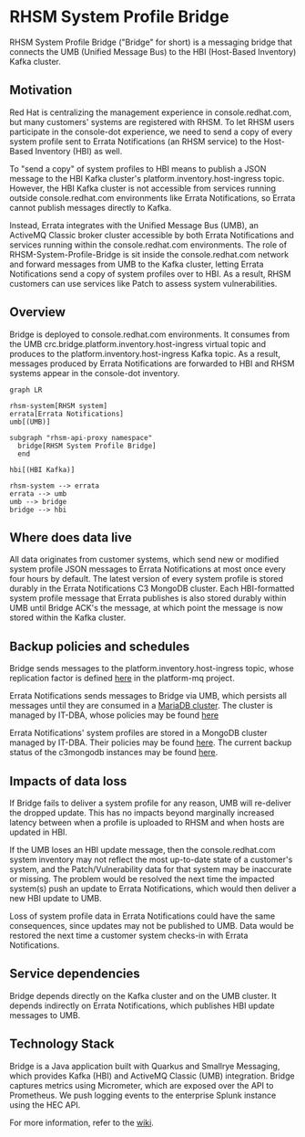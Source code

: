 # RHSM System Profile Bridge

RHSM System Profile Bridge ("Bridge" for short) is a messaging bridge that connects the UMB (Unified Message Bus) to the HBI (Host-Based Inventory) Kafka cluster.

## Motivation

Red Hat is centralizing the management experience in console.redhat.com, but many customers' systems are registered with RHSM. To let RHSM users participate in the console-dot experience, we need to send a copy of every system profile sent to Errata Notifications (an RHSM service) to the Host-Based Inventory (HBI) as well.

To "send a copy" of system profiles to HBI means to publish a JSON message to the HBI Kafka cluster's platform.inventory.host-ingress topic. However, the HBI Kafka cluster is not accessible from services running outside console.redhat.com environments like Errata Notifications, so Errata cannot publish messages directly to Kafka. 

Instead, Errata integrates with the Unified Message Bus (UMB), an ActiveMQ Classic broker cluster accessible by both Errata Notifications and services running within the console.redhat.com environments. The role of RHSM-System-Profile-Bridge is sit inside the console.redhat.com network and forward messages from UMB to the Kafka cluster, letting Errata Notifications send a copy of system profiles over to HBI. As a result, RHSM customers can use services like Patch to assess system vulnerabilities.

## Overview

Bridge is deployed to console.redhat.com environments. It consumes from the UMB crc.bridge.platform.inventory.host-ingress virtual topic and produces to the platform.inventory.host-ingress Kafka topic. As a result, messages produced by Errata Notifications are forwarded to HBI and RHSM systems appear in the console-dot inventory.

```mermaid
graph LR

rhsm-system[RHSM system]
errata[Errata Notifications]
umb[(UMB)]

subgraph "rhsm-api-proxy namespace"
  bridge[RHSM System Profile Bridge]    
  end
  
hbi[(HBI Kafka)]

rhsm-system --> errata
errata --> umb
umb --> bridge
bridge --> hbi
```

## Where does data live

All data originates from customer systems, which send new or modified system profile JSON messages to Errata Notifications at most once every four hours by default. The latest version of every system profile is stored durably in the Errata Notifications C3 MongoDB cluster. Each HBI-formatted system profile message that Errata publishes is also stored durably within UMB until Bridge ACK's the message, at which point the message is now stored within the Kafka cluster.

## Backup policies and schedules

Bridge sends messages to the platform.inventory.host-ingress topic, whose replication factor is defined [here](https://github.com/RedHatInsights/platform-mq/blob/master/helm/kafka-topics/values.yaml#L240) in the platform-mq project.

Errata Notifications sends messages to Bridge via UMB, which persists all messages until they are consumed in a [MariaDB cluster](https://source.redhat.com/groups/public/enterprise-services-platform/it_platform_wiki/umb_appendix#message-persistence-mariadb). The cluster is managed by IT-DBA, whose policies may be found [here](https://source.redhat.com/groups/public/gcadba/it_database_service_dba_wiki/it_dba_service_offering_aurora_mysqlrds_mariadb)

Errata Notifications' system profiles are stored in a MongoDB cluster managed by IT-DBA. Their policies may be found [here](https://source.redhat.com/groups/public/gcadba/it_database_service_dba_wiki/it_dba_service_offering_mongodb). The current backup status of the c3mongodb instances may be found [here](https://dbutil01.dba-001.prod.iad2.dc.redhat.com/backup_status_mongodb.html).

## Impacts of data loss

If Bridge fails to deliver a system profile for any reason, UMB will re-deliver the dropped update. This has no impacts beyond marginally increased latency between when a profile is uploaded to RHSM and when hosts are updated in HBI.

If the UMB loses an HBI update message, then the console.redhat.com system inventory may not reflect the most up-to-date state of a customer's system, and the Patch/Vulnerability data for that system may be inaccurate or missing. The problem would be resolved the next time the impacted system(s) push an update to Errata Notifications, which would then deliver a new HBI update to UMB.

Loss of system profile data in Errata Notifications could have the same consequences, since updates may not be published to UMB. Data would be restored the next time a customer system checks-in with Errata Notifications.

## Service dependencies

Bridge depends directly on the Kafka cluster and on the UMB cluster. It depends indirectly on Errata Notifications, which publishes HBI update messages to UMB.

## Technology Stack

Bridge is a Java application built with Quarkus and Smallrye Messaging, which provides Kafka (HBI) and ActiveMQ Classic (UMB) integration. Bridge captures metrics using Micrometer, which are exposed over the API to Prometheus. We push logging events to the enterprise Splunk instance using the HEC API.

For more information, refer to the [wiki](https://gitlab.cee.redhat.com/rhsm/rhsm-system-profile-bridge/-/wikis/Tech-Stack).
